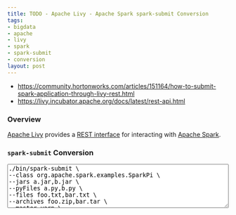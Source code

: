 ```yaml
---
title: TODO - Apache Livy - Apache Spark spark-submit Conversion
tags:
- bigdata
- apache
- livy
- spark
- spark-submit
- conversion
layout: post
---
```


* https://community.hortonworks.com/articles/151164/how-to-submit-spark-application-through-livy-rest.html
* https://livy.incubator.apache.org/docs/latest/rest-api.html

### Overview
[Apache Livy](https://livy.apache.org/) provides a [REST interface](https://livy.incubator.apache.org/docs/latest/rest-api.html) for interacting with [Apache Spark](https://spark.apache.org/). 

### `spark-submit` Conversion
<textarea id="input" style="width:100%;height:100px" oninput="sparkSubmitConversion()">
./bin/spark-submit \
--class org.apache.spark.examples.SparkPi \
--jars a.jar,b.jar \
--pyFiles a.py,b.py \
--files foo.txt,bar.txt \
--archives foo.zip,bar.tar \
--master yarn \
--deploy-mode cluster \
--driver-memory 10G \
--driver-cores 1 \
--executor-memory 20G \
--executor-cores 3 \
--num-executors 50 \
--queue default \
--name test \
--proxy-user foo \
--conf spark.jars.packages=xxx \
--conf spark.driver.extraClasspath=abc \
/path/to/examples.jar \
1000 \
10
</textarea>

<pre id="result"></pre>

<script type="text/javascript">
var badKeys = ['master', 'deployMode'];

function toCamelCase(str) {
    return str.toLowerCase().replace(/(?:(-+.))/g, function(match) {
        return match.charAt(match.length-1).toUpperCase();
    });
}

function replaceKey(key) {
  key = key.includes('-') ? toCamelCase(key) : key
  return key.replace(/-/g, '');
}

function sparkSubmitConversion() {
  var data = document.getElementById("input").value;
  data = data.replace(/(?:\r\n|\r|\n)/g, ' ').replace(/ \\ /g, ' ');
  data = data.replace(/^.*spark-submit/, '').trim()
  data = data.split(" ");
  
  result = {'args': [], 'conf': {}}; 
  for (len = data.length, i=0; i<len; ++i) {
    datum = data[i];
    if(!datum.trim()) {
      continue;
    }
    if(datum.startsWith('--')) {
      key = replaceKey(datum.replace('--',''));
      if(badKeys.includes(key)) {
        i++;
        continue;
      }
    } else {
      val = datum.includes(',') ? datum.split(',') : datum;
      if(key != null) {
        if(result[key] != null) {
          if(val.includes('=')) { 
            val = val.split('=');
            result[key][val[0]] = val[1];
          } else {
            result[key] = [result[key]];
            result[key].push(val);
          }
        } else {
          result[key] = val;
        }
      } else {
        if(result['file']) {
          result['args'].push(val);
        } else {
          result['file'] = val;
        }
      }
      key = null;
    }
  }

  result = JSON.stringify(result, null, 2);
  document.getElementById("result").innerHTML = result;
}

window.onload=sparkSubmitConversion();
</script>

